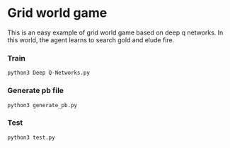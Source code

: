 # Grid world game
This is an easy example of grid world game based on deep q networks. In this world, the agent learns to search gold and elude fire.

### Train
```
python3 Deep Q-Networks.py
```
### Generate pb file
```
python3 generate_pb.py
```
### Test
```
python3 test.py 
```
